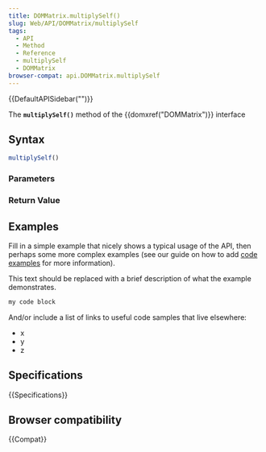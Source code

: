 ```yaml
---
title: DOMMatrix.multiplySelf()
slug: Web/API/DOMMatrix/multiplySelf
tags:
  - API
  - Method
  - Reference
  - multiplySelf
  - DOMMatrix
browser-compat: api.DOMMatrix.multiplySelf
---
```

{{DefaultAPISidebar("")}}

The **`multiplySelf()`** method of the {{domxref("DOMMatrix")}} interface 

## Syntax

```js
multiplySelf()
```

### Parameters



### Return Value



## Examples

Fill in a simple example that nicely shows a typical usage of the API, then perhaps some more complex examples (see our guide on how to add [code examples](/en-US/docs/MDN/Contribute/Structures/Code_examples) for more information).

This text should be replaced with a brief description of what the example demonstrates.

```js
my code block
```

And/or include a list of links to useful code samples that live elsewhere:

*   x
*   y
*   z

## Specifications

{{Specifications}}

## Browser compatibility

{{Compat}}

